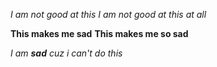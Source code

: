 *I am not good at this*
_I am not good at this at all_

**This makes me sad**
__This makes me so sad__

_I am **sad** cuz i can't do this_ 
